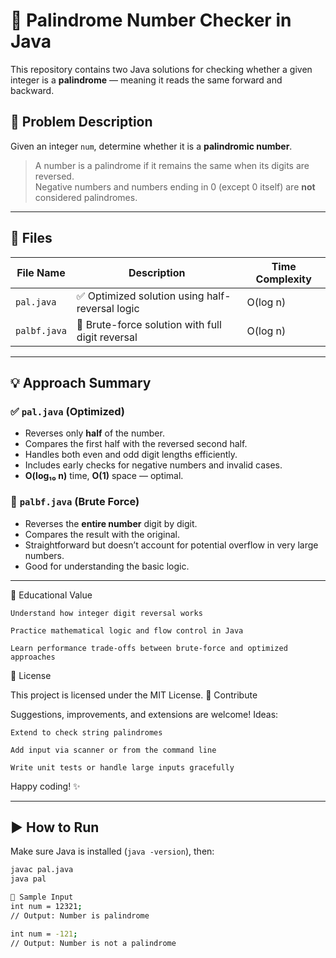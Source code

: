 # 🔁 Palindrome Number Checker in Java

This repository contains two Java solutions for checking whether a given integer is a **palindrome** — meaning it reads the same forward and backward.

## 📌 Problem Description

Given an integer `num`, determine whether it is a **palindromic number**.

> A number is a palindrome if it remains the same when its digits are reversed.  
> Negative numbers and numbers ending in 0 (except 0 itself) are **not** considered palindromes.

---

## 📁 Files

| File Name     | Description                                        | Time Complexity |
|---------------|----------------------------------------------------|------------------|
| `pal.java`    | ✅ Optimized solution using half-reversal logic     | O(log n)         |
| `palbf.java`  | 🐢 Brute-force solution with full digit reversal    | O(log n)         |

---

## 💡 Approach Summary

### ✅ `pal.java` (Optimized)
- Reverses only **half** of the number.
- Compares the first half with the reversed second half.
- Handles both even and odd digit lengths efficiently.
- Includes early checks for negative numbers and invalid cases.
- **O(log₁₀ n)** time, **O(1)** space — optimal.

### 🐢 `palbf.java` (Brute Force)
- Reverses the **entire number** digit by digit.
- Compares the result with the original.
- Straightforward but doesn’t account for potential overflow in very large numbers.
- Good for understanding the basic logic.

---

🎯 Educational Value

    Understand how integer digit reversal works

    Practice mathematical logic and flow control in Java

    Learn performance trade-offs between brute-force and optimized approaches

📜 License

This project is licensed under the MIT License.
🙌 Contribute

Suggestions, improvements, and extensions are welcome!
Ideas:

    Extend to check string palindromes

    Add input via scanner or from the command line

    Write unit tests or handle large inputs gracefully

Happy coding! ✨


---

## ▶️ How to Run

Make sure Java is installed (`java -version`), then:

```bash
javac pal.java
java pal

🧠 Sample Input
int num = 12321;
// Output: Number is palindrome

int num = -121;
// Output: Number is not a palindrome



